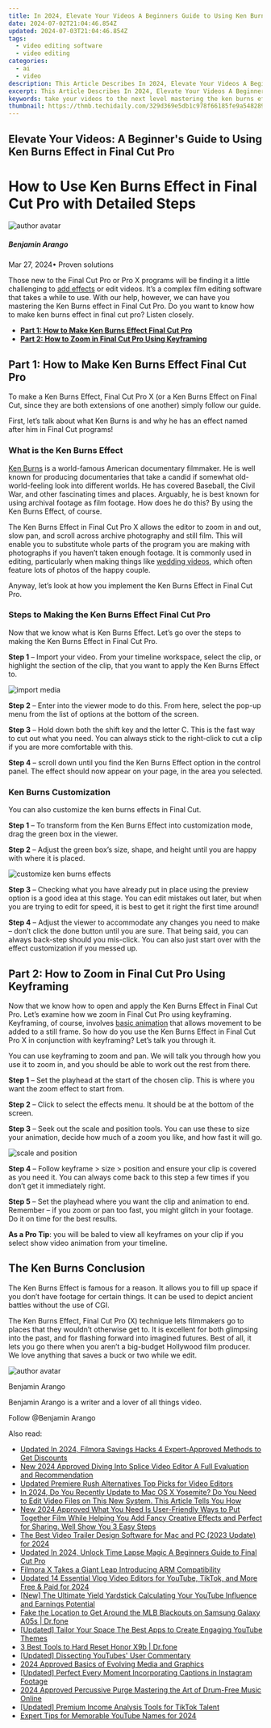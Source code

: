 ```yaml
---
title: In 2024, Elevate Your Videos A Beginners Guide to Using Ken Burns Effect in Final Cut Pro
date: 2024-07-02T21:04:46.854Z
updated: 2024-07-03T21:04:46.854Z
tags: 
  - video editing software
  - video editing
categories: 
  - ai
  - video
description: This Article Describes In 2024, Elevate Your Videos A Beginners Guide to Using Ken Burns Effect in Final Cut Pro
excerpt: This Article Describes In 2024, Elevate Your Videos A Beginners Guide to Using Ken Burns Effect in Final Cut Pro
keywords: take your videos to the next level mastering the ken burns effect in final cut pro,elevate your videos how to apply ken burns effect in final cut pro,elevate your video editing a comprehensive guide to using the ken burns effect in final cut pro,elevate your videos a beginners guide to using ken burns effect in final cut pro,bring your videos to life a step by step guide to the ken burns effect in final cut pro,protect your edits a beginners guide to saving in final cut pro,ken burns effect in final cut pro a beginners guide to advanced video editing techniques
thumbnail: https://thmb.techidaily.com/329d369e5db1c978f66185fe9a5482898ede3269e6a52b60eb890177d543e794.png
---
```


## Elevate Your Videos: A Beginner's Guide to Using Ken Burns Effect in Final Cut Pro

# How to Use Ken Burns Effect in Final Cut Pro with Detailed Steps

![author avatar](https://images.wondershare.com/filmora/article-images/benjamin-arango-author.jpg)

##### Benjamin Arango

 Mar 27, 2024• Proven solutions

Those new to the Final Cut Pro or Pro X programs will be finding it a little challenging to [add effects](https://tools.techidaily.com/wondershare/filmora/download/) or edit videos. It’s a complex film editing software that takes a while to use. With our help, however, we can have you mastering the Ken Burns effect in Final Cut Pro. Do you want to know how to make ken burns effect in final cut pro? Listen closely.

* [**Part 1: How to Make Ken Burns Effect Final Cut Pro**](#Make-Ken-Burns-Effect)
* [**Part 2: How to Zoom in Final Cut Pro Using Keyframing**](#Zoom-in-Final-Cut-Pro-Keyframing)

## Part 1: How to Make Ken Burns Effect Final Cut Pro

To make a Ken Burns Effect, Final Cut Pro X (or a Ken Burns Effect on Final Cut, since they are both extensions of one another) simply follow our guide.

First, let’s talk about what Ken Burns is and why he has an effect named after him in Final Cut programs!

### What is the Ken Burns Effect

[Ken Burns](https://en.wikipedia.org/wiki/Ken%5FBurns%5Feffect) is a world-famous American documentary filmmaker. He is well known for producing documentaries that take a candid if somewhat old-world-feeling look into different worlds. He has covered Baseball, the Civil War, and other fascinating times and places. Arguably, he is best known for using archival footage as film footage. How does he do this? By using the Ken Burns Effect, of course.

The Ken Burns Effect in Final Cut Pro X allows the editor to zoom in and out, slow pan, and scroll across archive photography and still film. This will enable you to substitute whole parts of the program you are making with photographs if you haven’t taken enough footage. It is commonly used in editing, particularly when making things like [wedding videos](https://tools.techidaily.com/wondershare/filmora/download/), which often feature lots of photos of the happy couple.

Anyway, let’s look at how you implement the Ken Burns Effect in Final Cut Pro.

### Steps to Making the Ken Burns Effect Final Cut Pro

Now that we know what is Ken Burns Effect. Let’s go over the steps to making the Ken Burns Effect in Final Cut Pro.

**Step 1** – Import your video. From your timeline workspace, select the clip, or highlight the section of the clip, that you want to apply the Ken Burns Effect to.

![import media](https://images.wondershare.com/filmora/filmorapro/import-media-final-cut-pro.JPG)

**Step 2** – Enter into the viewer mode to do this. From here, select the pop-up menu from the list of options at the bottom of the screen.

**Step 3** – Hold down both the shift key and the letter C. This is the fast way to cut out what you need. You can always stick to the right-click to cut a clip if you are more comfortable with this.

**Step 4** – scroll down until you find the Ken Burns Effect option in the control panel. The effect should now appear on your page, in the area you selected.

### Ken Burns Customization

You can also customize the ken burns effects in Final Cut.

**Step 1** – To transform from the Ken Burns Effect into customization mode, drag the green box in the viewer.

**Step 2** – Adjust the green box’s size, shape, and height until you are happy with where it is placed.

![customize ken burns effects](https://images.wondershare.com/filmora/filmorapro/customize-ken-burns-effects-box.JPG)

**Step 3** – Checking what you have already put in place using the preview option is a good idea at this stage. You can edit mistakes out later, but when you are trying to edit for speed, it is best to get it right the first time around!

**Step 4** – Adjust the viewer to accommodate any changes you need to make – don’t click the done button until you are sure. That being said, you can always back-step should you mis-click. You can also just start over with the effect customization if you messed up.

## Part 2: How to Zoom in Final Cut Pro Using Keyframing

Now that we know how to open and apply the Ken Burns Effect in Final Cut Pro. Let’s examine how we zoom in Final Cut Pro using keyframing. Keyframing, of course, involves [basic animation](https://tools.techidaily.com/wondershare/filmora/download/) that allows movement to be added to a still frame. So how do you use the Ken Burns Effect in Final Cut Pro X in conjunction with keyframing? Let’s talk you through it.

You can use keyframing to zoom and pan. We will talk you through how you use it to zoom in, and you should be able to work out the rest from there.

**Step 1** – Set the playhead at the start of the chosen clip. This is where you want the zoom effect to start from.

**Step 2** – Click to select the effects menu. It should be at the bottom of the screen.

**Step 3** – Seek out the scale and position tools. You can use these to size your animation, decide how much of a zoom you like, and how fast it will go.

![scale and position](https://images.wondershare.com/filmora/filmorapro/scale-and-position-final-cut.jpg)

**Step 4** – Follow keyframe > size > position and ensure your clip is covered as you need it. You can always come back to this step a few times if you don’t get it immediately right.

**Step 5** – Set the playhead where you want the clip and animation to end. Remember – if you zoom or pan too fast, you might glitch in your footage. Do it on time for the best results.

**As a Pro Tip**: you will be baled to view all keyframes on your clip if you select show video animation from your timeline.

## The Ken Burns Conclusion

The Ken Burns Effect is famous for a reason. It allows you to fill up space if you don’t have footage for certain things. It can be used to depict ancient battles without the use of CGI.

The Ken Burns Effect, Final Cut Pro (X) technique lets filmmakers go to places that they wouldn’t otherwise get to. It is excellent for both glimpsing into the past, and for flashing forward into imagined futures. Best of all, it lets you go there when you aren’t a big-budget Hollywood film producer. We love anything that saves a buck or two while we edit.

![author avatar](https://images.wondershare.com/filmora/article-images/benjamin-arango-author.jpg)

Benjamin Arango

Benjamin Arango is a writer and a lover of all things video.

Follow @Benjamin Arango

<span class="atpl-alsoreadstyle">Also read:</span>
<div><ul>
<li><a href="https://ai-driven-video-production.techidaily.com/updated-in-2024-filmora-savings-hacks-4-expert-approved-methods-to-get-discounts/"><u>Updated In 2024, Filmora Savings Hacks 4 Expert-Approved Methods to Get Discounts</u></a></li>
<li><a href="https://ai-driven-video-production.techidaily.com/new-2024-approved-diving-into-splice-video-editor-a-full-evaluation-and-recommendation/"><u>New 2024 Approved Diving Into Splice Video Editor A Full Evaluation and Recommendation</u></a></li>
<li><a href="https://ai-driven-video-production.techidaily.com/updated-premiere-rush-alternatives-top-picks-for-video-editors/"><u>Updated Premiere Rush Alternatives Top Picks for Video Editors</u></a></li>
<li><a href="https://ai-driven-video-production.techidaily.com/in-2024-do-you-recently-update-to-mac-os-x-yosemite-do-you-need-to-edit-video-files-on-this-new-system-this-article-tells-you-how/"><u>In 2024, Do You Recently Update to Mac OS X Yosemite? Do You Need to Edit Video Files on This New System. This Article Tells You How</u></a></li>
<li><a href="https://ai-driven-video-production.techidaily.com/new-2024-approved-what-you-need-is-user-friendly-ways-to-put-together-film-while-helping-you-add-fancy-creative-effects-and-perfect-for-sharing-well-show-yo/"><u>New 2024 Approved What You Need Is User-Friendly Ways to Put Together Film While Helping You Add Fancy Creative Effects and Perfect for Sharing. Well Show You 3 Easy Steps</u></a></li>
<li><a href="https://ai-driven-video-production.techidaily.com/the-best-video-trailer-design-software-for-mac-and-pc-2023-update-for-2024/"><u>The Best Video Trailer Design Software for Mac and PC (2023 Update) for 2024</u></a></li>
<li><a href="https://ai-driven-video-production.techidaily.com/updated-in-2024-unlock-time-lapse-magic-a-beginners-guide-to-final-cut-pro/"><u>Updated In 2024, Unlock Time Lapse Magic A Beginners Guide to Final Cut Pro</u></a></li>
<li><a href="https://ai-driven-video-production.techidaily.com/filmora-x-takes-a-giant-leap-introducing-arm-compatibility/"><u>Filmora X Takes a Giant Leap Introducing ARM Compatibility</u></a></li>
<li><a href="https://ai-driven-video-production.techidaily.com/updated-14-essential-vlog-video-editors-for-youtube-tiktok-and-more-free-and-paid-for-2024/"><u>Updated 14 Essential Vlog Video Editors for YouTube, TikTok, and More Free & Paid for 2024</u></a></li>
<li><a href="https://facebook-video-footage.techidaily.com/new-the-ultimate-yield-yardstick-calculating-your-youtube-influence-and-earnings-potential/"><u>[New] The Ultimate Yield Yardstick  Calculating Your YouTube Influence and Earnings Potential</u></a></li>
<li><a href="https://fake-location.techidaily.com/fake-the-location-to-get-around-the-mlb-blackouts-on-samsung-galaxy-a05s-drfone-by-drfone-virtual-android/"><u>Fake the Location to Get Around the MLB Blackouts on Samsung Galaxy A05s | Dr.fone</u></a></li>
<li><a href="https://facebook-video-share.techidaily.com/updated-tailor-your-space-the-best-apps-to-create-engaging-youtube-themes/"><u>[Updated] Tailor Your Space  The Best Apps to Create Engaging YouTube Themes</u></a></li>
<li><a href="https://phone-solutions.techidaily.com/3-best-tools-to-hard-reset-honor-x9b-drfone-by-drfone-reset-android-reset-android/"><u>3 Best Tools to Hard Reset Honor X9b | Dr.fone</u></a></li>
<li><a href="https://youtube-videos.techidaily.com/updated-dissecting-youtubes-user-commentary/"><u>[Updated] Dissecting YouTubes' User Commentary</u></a></li>
<li><a href="https://extra-information.techidaily.com/2024-approved-basics-of-evolving-media-and-graphics/"><u>2024 Approved  Basics of Evolving Media and Graphics</u></a></li>
<li><a href="https://instagram-clips.techidaily.com/updated-perfect-every-moment-incorporating-captions-in-instagram-footage/"><u>[Updated] Perfect Every Moment  Incorporating Captions in Instagram Footage</u></a></li>
<li><a href="https://audio-shaping.techidaily.com/2024-approved-percussive-purge-mastering-the-art-of-drum-free-music-online/"><u>2024 Approved Percussive Purge Mastering the Art of Drum-Free Music Online</u></a></li>
<li><a href="https://tiktok-video-files.techidaily.com/updated-premium-income-analysis-tools-for-tiktok-talent/"><u>[Updated] Premium Income Analysis Tools for TikTok Talent</u></a></li>
<li><a href="https://youtube-stream.techidaily.com/expert-tips-for-memorable-youtube-names-for-2024/"><u>Expert Tips for Memorable YouTube Names for 2024</u></a></li>
</ul></div>

<ins class="adsbygoogle"
      style="display:block"
      data-ad-client="ca-pub-7571918770474297"
      data-ad-slot="8358498916"
      data-ad-format="auto"
      data-full-width-responsive="true"></ins>